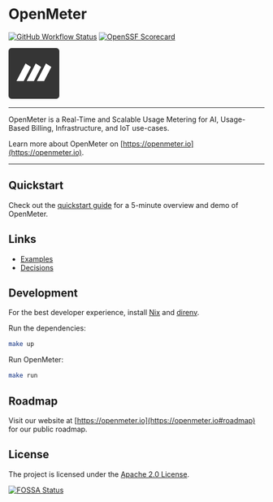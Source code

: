 # OpenMeter

[![GitHub Workflow Status](https://img.shields.io/github/actions/workflow/status/openmeterio/openmeter/ci.yaml?style=flat-square)](https://github.com/openmeterio/openmeter/actions/workflows/ci.yaml)
[![OpenSSF Scorecard](https://api.securityscorecards.dev/projects/github.com/openmeterio/openmeter/badge?style=flat-square)](https://api.securityscorecards.dev/projects/github.com/openmeterio/openmeter)

<img src="assets/logo.png" width="100" alt="OpenMeter logo" />

----

OpenMeter is a Real-Time and Scalable Usage Metering for AI, Usage-Based Billing, Infrastructure, and IoT use-cases.

Learn more about OpenMeter on [https://openmeter.io](https://openmeter.io).

----

## Quickstart

Check out the [quickstart guide](/quickstart) for a 5-minute overview and demo of OpenMeter.

## Links

- [Examples](/examples)
- [Decisions](/docs/decisions)

## Development

For the best developer experience, install [Nix](https://nixos.org/download.html) and [direnv](https://direnv.net/docs/installation.html).

Run the dependencies:

```sh
make up
```

Run OpenMeter:

```sh
make run
```

## Roadmap

Visit our website at [https://openmeter.io](https://openmeter.io#roadmap) for our public roadmap.

## License

The project is licensed under the [Apache 2.0 License](LICENSE).

[![FOSSA Status](https://app.fossa.com/api/projects/custom%2B38090%2Fgithub.com%2Fopenmeterio%2Fopenmeter.svg?type=large)](https://app.fossa.com/projects/custom%2B38090%2Fgithub.com%2Fopenmeterio%2Fopenmeter?ref=badge_large)
